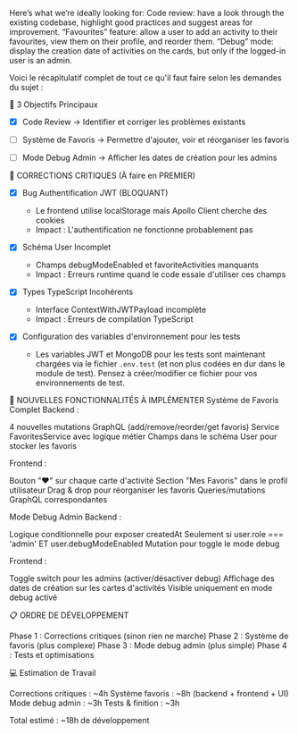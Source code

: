 Here’s what we’re ideally looking for:
Code review: have a look through the existing codebase, highlight good practices and suggest areas for improvement.
“Favourites” feature: allow a user to add an activity to their favourites, view them on their profile, and reorder them.
“Debug” mode: display the creation date of activities on the cards, but only if the logged-in user is an admin.

Voici le récapitulatif complet de tout ce qu'il faut faire selon les demandes du sujet :

🎯 3 Objectifs Principaux

- [x] Code Review → Identifier et corriger les problèmes existants
- [ ] Système de Favoris → Permettre d'ajouter, voir et réorganiser les favoris
- [ ] Mode Debug Admin → Afficher les dates de création pour les admins



🚨 CORRECTIONS CRITIQUES (À faire en PREMIER)
- [x] Bug Authentification JWT (BLOQUANT)
	- Le frontend utilise localStorage mais Apollo Client cherche des cookies
	- Impact : L'authentification ne fonctionne probablement pas

- [x] Schéma User Incomplet
	- Champs debugModeEnabled et favoriteActivities manquants
	- Impact : Erreurs runtime quand le code essaie d'utiliser ces champs

- [x] Types TypeScript Incohérents
	- Interface ContextWithJWTPayload incomplète
	- Impact : Erreurs de compilation TypeScript

- [x] Configuration des variables d'environnement pour les tests
	- Les variables JWT et MongoDB pour les tests sont maintenant chargées via le fichier `.env.test` (et non plus codées en dur dans le module de test). Pensez à créer/modifier ce fichier pour vos environnements de test.

🎯 NOUVELLES FONCTIONNALITÉS À IMPLÉMENTER
Système de Favoris Complet
Backend :

4 nouvelles mutations GraphQL (add/remove/reorder/get favoris)
Service FavoritesService avec logique métier
Champs dans le schéma User pour stocker les favoris

Frontend :

Bouton "♥" sur chaque carte d'activité
Section "Mes Favoris" dans le profil utilisateur
Drag & drop pour réorganiser les favoris
Queries/mutations GraphQL correspondantes

Mode Debug Admin
Backend :

Logique conditionnelle pour exposer createdAt
Seulement si user.role === 'admin' ET user.debugModeEnabled
Mutation pour toggle le mode debug

Frontend :

Toggle switch pour les admins (activer/désactiver debug)
Affichage des dates de création sur les cartes d'activités
Visible uniquement en mode debug activé

📋 ORDRE DE DÉVELOPPEMENT

Phase 1 : Corrections critiques (sinon rien ne marche)
Phase 2 : Système de favoris (plus complexe)
Phase 3 : Mode debug admin (plus simple)
Phase 4 : Tests et optimisations

💻 Estimation de Travail

Corrections critiques : ~4h
Système favoris : ~8h (backend + frontend + UI)
Mode debug admin : ~3h
Tests & finition : ~3h

Total estimé : ~18h de développement